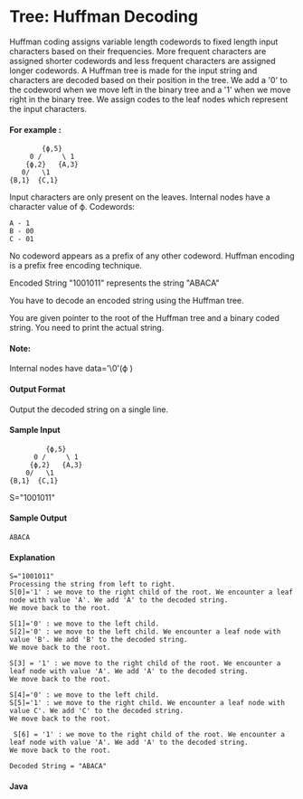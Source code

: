 # Tree: Huffman Decoding
Huffman coding assigns variable length codewords to fixed length input characters based on their frequencies. More frequent characters are assigned shorter codewords and less frequent characters are assigned longer codewords. A Huffman tree is made for the input string and characters are decoded based on their position in the tree. We add a '0' to the codeword when we move left in the binary tree and a '1' when we move right in the binary tree. We assign codes to the leaf nodes which represent the input characters.

#### For example :
```
        {ϕ,5}
     0 /     \ 1
    {ϕ,2}   {A,3}
   0/   \1
{B,1}  {C,1}
```
Input characters are only present on the leaves. Internal nodes have a character value of ϕ. Codewords:
```
A - 1
B - 00
C - 01
```
No codeword appears as a prefix of any other codeword. Huffman encoding is a prefix free encoding technique.

Encoded String "1001011" represents the string "ABACA"

You have to decode an encoded string using the Huffman tree.

You are given pointer to the root of the Huffman tree and a binary coded string. You need to print the actual string.

#### Note: 
Internal nodes have data='\0'(ϕ )

#### Output Format
Output the decoded string on a single line.

#### Sample Input
```
         {ϕ,5}
      0 /     \ 1
     {ϕ,2}   {A,3}
    0/   \1
{B,1}  {C,1}  
```
S="1001011"
#### Sample Output
```
ABACA
```
#### Explanation
```
S="1001011"
Processing the string from left to right.
S[0]='1' : we move to the right child of the root. We encounter a leaf node with value 'A'. We add 'A' to the decoded string.
We move back to the root.

S[1]='0' : we move to the left child. 
S[2]='0' : we move to the left child. We encounter a leaf node with value 'B'. We add 'B' to the decoded string.
We move back to the root.

S[3] = '1' : we move to the right child of the root. We encounter a leaf node with value 'A'. We add 'A' to the decoded string.
We move back to the root.

S[4]='0' : we move to the left child. 
S[5]='1' : we move to the right child. We encounter a leaf node with value C'. We add 'C' to the decoded string.
We move back to the root.

 S[6] = '1' : we move to the right child of the root. We encounter a leaf node with value 'A'. We add 'A' to the decoded string.
We move back to the root.

Decoded String = "ABACA"
```

#### Java
```java

```